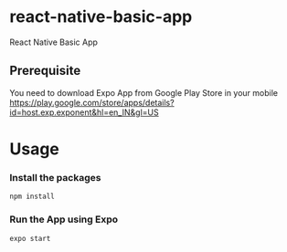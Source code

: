 # react-native-basic-app
React Native Basic App

## Prerequisite

You need to download Expo App from Google Play Store in your mobile
https://play.google.com/store/apps/details?id=host.exp.exponent&hl=en_IN&gl=US

# Usage
### Install the packages
```
npm install

```

### Run the App using Expo
```
expo start

```